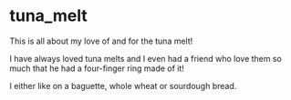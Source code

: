 # tuna_melt

This is all about my love of and for the tuna melt!

I have always loved tuna melts and I even had a friend who love them so much that he
had a four-finger ring made of it!

I either like on a baguette, whole wheat or sourdough bread. 
